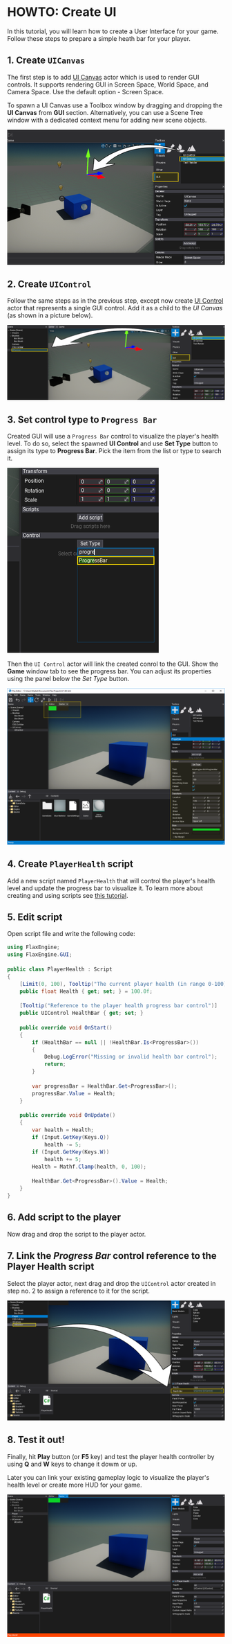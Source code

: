 # HOWTO: Create UI

In this tutorial, you will learn how to create a User Interface for your game. Follow these steps to prepare a simple heath bar for your player.

## 1. Create `UICanvas`

The first step is to add [UI Canvas](../canvas/index.md) actor which is used to render GUI controls. It supports rendering GUI in Screen Space, World Space, and Camera Space. Use the default option - Screen Space.

To spawn a UI Canvas use a Toolbox window by dragging and dropping the **UI Canvas** from **GUI** section. Alternatively, you can use a Scene Tree window with a dedicated context menu for adding new scene objects.

![Spawn Canvas](media/spawn-canvas.png)

## 2. Create `UIControl`

Follow the same steps as in the previous step, except now create [UI Control](../control/index.md) actor that represents a single GUI control. Add it as a child to the *UI Canvas* (as shown in a picture below).

![Spawn Control](media/spawn-control.png)

## 3. Set control type to `Progress Bar`

Created GUI will use a `Progress Bar` control to visualize the player's health level. To do so, select the spawned **UI Control** and use **Set Type** button to assign its type to **Progress Bar**. Pick the item from the list or type to search it.

![Set Type](media/set-progress-bar.png)

Then the `UI Control` actor will link the created conrol to the GUI. Show the **Game** window tab to see the progress bar. You can adjust its properties using the panel below the *Set Type* button.

![Edit Progress Bar](media/created-progress-bar.png)

## 4. Create `PlayerHealth` script

Add a new script named `PlayerHealth` that will control the player's health level and update the progress bar to visualize it. To learn more about creating and using scripts see [this tutorial](../../scripting/new-script.md).

## 5. Edit script

Open script file and write the following code:

```cs
using FlaxEngine;
using FlaxEngine.GUI;

public class PlayerHealth : Script
{
	[Limit(0, 100), Tooltip("The current player health (in range 0-100)")]
	public float Health { get; set; } = 100.0f;

	[Tooltip("Reference to the player health progress bar control")]
	public UIControl HealthBar { get; set; }

	public override void OnStart()
	{
		if (HealthBar == null || !HealthBar.Is<ProgressBar>())
		{
			Debug.LogError("Missing or invalid health bar control");
			return;
		}

		var progressBar = HealthBar.Get<ProgressBar>();
		progressBar.Value = Health;
	}

	public override void OnUpdate()
	{
		var health = Health;
		if (Input.GetKey(Keys.Q))
			health -= 5;
		if (Input.GetKey(Keys.W))
			health += 5;
		Health = Mathf.Clamp(health, 0, 100);

		HealthBar.Get<ProgressBar>().Value = Health;
	}
}
```

## 6. Add script to the player

Now drag and drop the script to the player actor.

## 7. Link the *Progress Bar* control reference to the Player Health script

Select the player actor, next drag and drop the `UIControl` actor created in step no. 2 to assign a reference to it for the script.

![Link Progress Bar](media/link-progress-bar.png)

## 8. Test it out!

Finally, hit **Play** button (or **F5** key) and test the player health controller by using **Q** and **W** keys to change it dowm or up.

Later you can link your existing gameplay logic to visualize the player's health level or create more HUD for your game.

![Test Health Bar](media/test-progress-bar.png)

